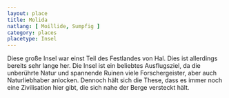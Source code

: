 ```yaml
---
layout: place
title: Molida
natlang: [ Moillide, Sumpfig ]
category: places
placetype: Insel
---
```


Diese große Insel war einst Teil des Festlandes von Hal. Dies ist allerdings bereits sehr lange her. Die Insel ist ein
beliebtes Ausflugsziel, da die unberührte Natur und spannende Ruinen viele Forschergeister, aber auch Naturliebhaber
anlocken. Dennoch hält sich die These, dass es immer noch eine Zivilisation hier gibt, die sich nahe der Berge versteckt
hält.